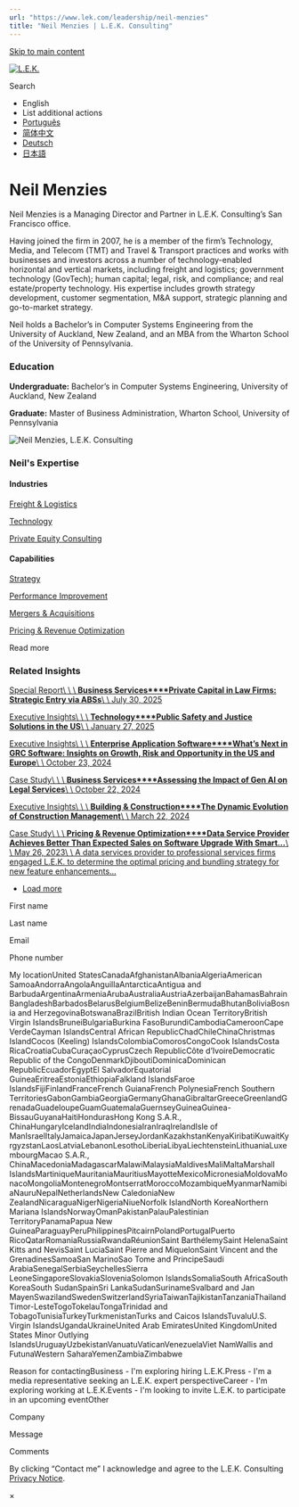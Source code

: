 ```yaml
---
url: "https://www.lek.com/leadership/neil-menzies"
title: "Neil Menzies | L.E.K. Consulting"
---
```


[Skip to main content](https://www.lek.com/leadership/neil-menzies#main-content)

[![L.E.K.](https://www.lek.com/themes/lek/images/new-logo.svg)](https://www.lek.com/ "L.E.K.")

Search

- English
- List additional actions
- [Português](https://www.lek.com/pt-br/lek-brazil)
- [简体中文](https://www.lek.com/zh-hant/lek-china)
- [Deutsch](https://www.lek.com/de/lek-germany)
- [日本語](https://www.lek.com/ja/lek-japan)

# Neil Menzies

Neil Menzies is a Managing Director and Partner in L.E.K. Consulting’s San Francisco office.

Having joined the firm in 2007, he is a member of the firm’s Technology, Media, and Telecom (TMT) and Travel & Transport practices and works with businesses and investors across a number of technology-enabled horizontal and vertical markets, including freight and logistics; government technology (GovTech); human capital; legal, risk, and compliance; and real estate/property technology. His expertise includes growth strategy development, customer segmentation, M&A support, strategic planning and go-to-market strategy.

Neil holds a Bachelor’s in Computer Systems Engineering from the University of Auckland, New Zealand, and an MBA from the Wharton School of the University of Pennsylvania.

### Education

**Undergraduate:** Bachelor’s in Computer Systems Engineering, University of Auckland, New Zealand

**Graduate:** Master of Business Administration, Wharton School, University of Pennsylvania

![Neil Menzies, L.E.K. Consulting](https://www.lek.com/sites/default/files/profile-images/neil-menzies-web.jpg)

### Neil's Expertise

#### Industries

[Freight & Logistics](https://www.lek.com/industries/travel-transport/freight-logistics)

[Technology](https://www.lek.com/industries/technology)

[Private Equity Consulting](https://www.lek.com/industries/private-equity-pe)

#### Capabilities

[Strategy](https://www.lek.com/capabilities/strategy)

[Performance Improvement](https://www.lek.com/capabilities/performance-improvement)

[Mergers & Acquisitions](https://www.lek.com/capabilities/mergers-acquisitions)

[Pricing & Revenue Optimization](https://www.lek.com/capabilities/pricing-revenue-optimization)

Read more

### Related Insights

[Special Report\\
\\
\\
**Business Services****Private Capital in Law Firms: Strategic Entry via ABSs**\\
\\
July 30, 2025](https://www.lek.com/insights/tmt/us/sr/private-capital-law-firms-strategic-entry-abss)

[Executive Insights\\
\\
\\
**Technology****Public Safety and Justice Solutions in the US**\\
\\
January 27, 2025](https://www.lek.com/insights/tmt/us/ei/public-safety-and-justice-solutions-us)

[Executive Insights\\
\\
\\
**Enterprise Application Software****What’s Next in GRC Software: Insights on Growth, Risk and Opportunity in the US and Europe**\\
\\
October 23, 2024](https://www.lek.com/insights/tmt/global/ei/whats-next-grc-software-insights-growth-risk-and-opportunity-us-and-europe)

[Case Study\\
\\
\\
**Business Services****Assessing the Impact of Gen AI on Legal Services**\\
\\
October 22, 2024](https://www.lek.com/insights/dig/global/cs/assessing-impact-gen-ai-legal-services)

[Executive Insights\\
\\
\\
**Building & Construction****The Dynamic Evolution of Construction Management**\\
\\
March 22, 2024](https://www.lek.com/insights/ind/us/ei/dynamic-evolution-construction-management)

[Case Study\\
\\
\\
**Pricing & Revenue Optimization****Data Service Provider Achieves Better Than Expected Sales on Software Upgrade With Smart…**\\
\\
May 26, 2023\\
\\
A data services provider to professional services firms engaged L.E.K. to determine the optimal pricing and bundling strategy for new feature enhancements…](https://www.lek.com/insights/tmt/us/cs/data-service-provider-achieves-better-expected-sales-software-upgrade-smart)

- [Load more](https://www.lek.com/leadership/neil-menzies?page=1 "Load more items")

First name

Last name

Email

Phone number

My locationUnited StatesCanadaAfghanistanAlbaniaAlgeriaAmerican SamoaAndorraAngolaAnguillaAntarcticaAntigua and BarbudaArgentinaArmeniaArubaAustraliaAustriaAzerbaijanBahamasBahrainBangladeshBarbadosBelarusBelgiumBelizeBeninBermudaBhutanBoliviaBosnia and HerzegovinaBotswanaBrazilBritish Indian Ocean TerritoryBritish Virgin IslandsBruneiBulgariaBurkina FasoBurundiCambodiaCameroonCape VerdeCayman IslandsCentral African RepublicChadChileChinaChristmas IslandCocos (Keeling) IslandsColombiaComorosCongoCook IslandsCosta RicaCroatiaCubaCuraçaoCyprusCzech RepublicCôte d’IvoireDemocratic Republic of the CongoDenmarkDjiboutiDominicaDominican RepublicEcuadorEgyptEl SalvadorEquatorial GuineaEritreaEstoniaEthiopiaFalkland IslandsFaroe IslandsFijiFinlandFranceFrench GuianaFrench PolynesiaFrench Southern TerritoriesGabonGambiaGeorgiaGermanyGhanaGibraltarGreeceGreenlandGrenadaGuadeloupeGuamGuatemalaGuernseyGuineaGuinea-BissauGuyanaHaitiHondurasHong Kong S.A.R., ChinaHungaryIcelandIndiaIndonesiaIranIraqIrelandIsle of ManIsraelItalyJamaicaJapanJerseyJordanKazakhstanKenyaKiribatiKuwaitKyrgyzstanLaosLatviaLebanonLesothoLiberiaLibyaLiechtensteinLithuaniaLuxembourgMacao S.A.R., ChinaMacedoniaMadagascarMalawiMalaysiaMaldivesMaliMaltaMarshall IslandsMartiniqueMauritaniaMauritiusMayotteMexicoMicronesiaMoldovaMonacoMongoliaMontenegroMontserratMoroccoMozambiqueMyanmarNamibiaNauruNepalNetherlandsNew CaledoniaNew ZealandNicaraguaNigerNigeriaNiueNorfolk IslandNorth KoreaNorthern Mariana IslandsNorwayOmanPakistanPalauPalestinian TerritoryPanamaPapua New GuineaParaguayPeruPhilippinesPitcairnPolandPortugalPuerto RicoQatarRomaniaRussiaRwandaRéunionSaint BarthélemySaint HelenaSaint Kitts and NevisSaint LuciaSaint Pierre and MiquelonSaint Vincent and the GrenadinesSamoaSan MarinoSao Tome and PrincipeSaudi ArabiaSenegalSerbiaSeychellesSierra LeoneSingaporeSlovakiaSloveniaSolomon IslandsSomaliaSouth AfricaSouth KoreaSouth SudanSpainSri LankaSudanSurinameSvalbard and Jan MayenSwazilandSwedenSwitzerlandSyriaTaiwanTajikistanTanzaniaThailandTimor-LesteTogoTokelauTongaTrinidad and TobagoTunisiaTurkeyTurkmenistanTurks and Caicos IslandsTuvaluU.S. Virgin IslandsUgandaUkraineUnited Arab EmiratesUnited KingdomUnited States Minor Outlying IslandsUruguayUzbekistanVanuatuVaticanVenezuelaViet NamWallis and FutunaWestern SaharaYemenZambiaZimbabwe

Reason for contactingBusiness - I'm exploring hiring L.E.K.Press - I'm a media representative seeking an L.E.K. expert perspectiveCareer - I'm exploring working at L.E.K.Events - I'm looking to invite L.E.K. to participate in an upcoming eventOther

Company

Message

Comments

By clicking “Contact me” I acknowledge and agree to the L.E.K. Consulting [Privacy Notice](https://www.lek.com/lek-consulting-privacy-policy).

×